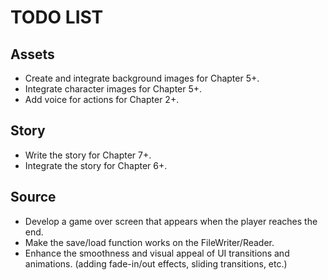 # TODO LIST

## Assets

- Create and integrate background images for Chapter 5+.
- Integrate character images for Chapter 5+.
- Add voice for actions for Chapter 2+.

## Story

- Write the story for Chapter 7+.
- Integrate the story for Chapter 6+.

## Source

- Develop a game over screen that appears when the player reaches the end.
- Make the save/load function works on the FileWriter/Reader.
- Enhance the smoothness and visual appeal of UI transitions and animations. (adding fade-in/out effects, sliding transitions, etc.)
